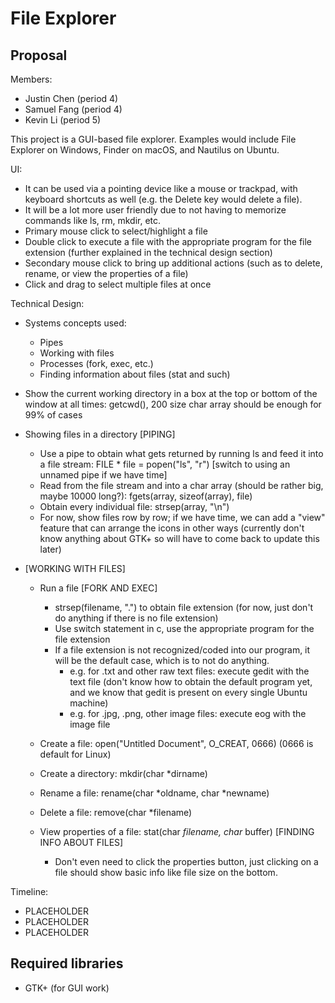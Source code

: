 # File Explorer

## Proposal
Members:
  - Justin Chen (period 4)
  - Samuel Fang (period 4)
  - Kevin Li (period 5)

This project is a GUI-based file explorer. Examples would include File Explorer on Windows, Finder on macOS, and Nautilus on Ubuntu.

UI:
  - It can be used via a pointing device like a mouse or trackpad, with keyboard shortcuts as well (e.g. the Delete key would delete a file).
  - It will be a lot more user friendly due to not having to memorize commands like ls, rm, mkdir, etc. 
  - Primary mouse click to select/highlight a file
  - Double click to execute a file with the appropriate program for the file extension (further explained in the technical design section)
  - Secondary mouse click to bring up additional actions (such as to delete, rename, or view the properties of a file)
  - Click and drag to select multiple files at once
  
Technical Design:
  - Systems concepts used:
    - Pipes
    - Working with files
    - Processes (fork, exec, etc.)
    - Finding information about files (stat and such)

  - Show the current working directory in a box at the top or bottom of the window at all times: getcwd(), 200 size char array should be enough for 99% of cases
  - Showing files in a directory [PIPING]
    - Use a pipe to obtain what gets returned by running ls and feed it into a file stream: FILE * file = popen("ls", "r") [switch to using an unnamed pipe if we have time]
    - Read from the file stream and into a char array (should be rather big, maybe 10000 long?): fgets(array, sizeof(array), file)
    - Obtain every individual file: strsep(array, "\n")
    - For now, show files row by row; if we have time, we can add a "view" feature that can arrange the icons in other ways (currently don't know anything about GTK+ so will have to come back to update this later)

 - [WORKING WITH FILES]
   - Run a file [FORK AND EXEC]
     - strsep(filename, ".") to obtain file extension (for now, just don't do anything if there is no file extension)
     - Use switch statement in c, use the appropriate program for the file extension
     - If a file extension is not recognized/coded into our program, it will be the default case, which is to not do anything.
       - e.g. for .txt and other raw text files: execute gedit with the text file (don't know how to obtain the default program yet, and we know that gedit is present on every single Ubuntu machine)
       - e.g. for .jpg, .png, other image files: execute eog with the image file
 
   - Create a file: open("Untitled Document", O_CREAT, 0666) (0666 is default for Linux)
   - Create a directory: mkdir(char *dirname)
   - Rename a file: rename(char *oldname, char *newname)
   - Delete a file: remove(char *filename)
   - View properties of a file: stat(char *filename, char* buffer) [FINDING INFO ABOUT FILES]
     - Don't even need to click the properties button, just clicking on a file should show basic info like file size on the bottom.
  
Timeline:
  - PLACEHOLDER
  - PLACEHOLDER
  - PLACEHOLDER
  
## Required libraries
- GTK+ (for GUI work)
